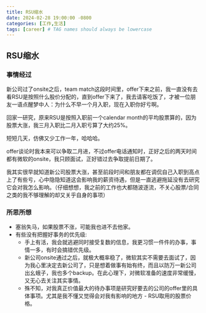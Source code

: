 ```yaml
---
title: RSU缩水
date: 2024-02-28 19:00:00 -0800
categories: [工作,生活]
tags: [career] # TAG names should always be lowercase
---
```


## RSU缩水

### 事情经过

新公司过了onsite之后，team match这段时间里，offer下来之前，我一直没有去看RSU是按照什么股价分配的，直到offer下来了，我去请客吃饭了，才被一位朋友一语点醒梦中人：为什么不早一个月入职，现在入职你好亏啊。

回家一研究，原来RSU是按照入职前一个calendar month的平均股票算的，因为股票大涨，我三月入职比二月入职亏算了大约25%。

短短几天，仿佛又少工作一年，哈哈哈。

offer谈论时我本来可以争取二月进，不过offer电话通知时，正好之后的两天时间都有微软的onsite，我只顾面试，正好错过去争取提前日期了。

我其实很早就知道新公司股票大涨，甚至前段时间和朋友都在调侃自己入职到高点上了有些亏，心中隐隐知道这会影响我的薪资待遇，但是一直逃避拖延没有去研究它会对我怎么影响。（仔细想想，我之前的工作也大都随波逐流，不关心股票/合同之类的我不够理解的却又关乎自身的事项）

### 所思所想

- 塞翁失马，如果股票不涨，可能我也进不去他家。
- 有些没有把握好事务的优先级:
  - 手上有活，我会就逃避同时接受复数的信息，我更习惯一件件的办事，事情一多，有时会搞错优先级。
  - 新公司onsite通过之后，就极大概率稳了，微软其实不需要去面试了，因为我心里决定去新公司了，只是想着做事有始有终，而且以防万一新公司出幺蛾子，我也多个backup。在此心理下，对微软准备的速度非常缓慢，又无心去关注其实事情。
  - 殊不知，对我真正价值最大的待办事项是研究好要去的公司的offer里的具体事项。尤其是我不懂又觉得会对我有影响的地方 - RSU取用的股票价格。

